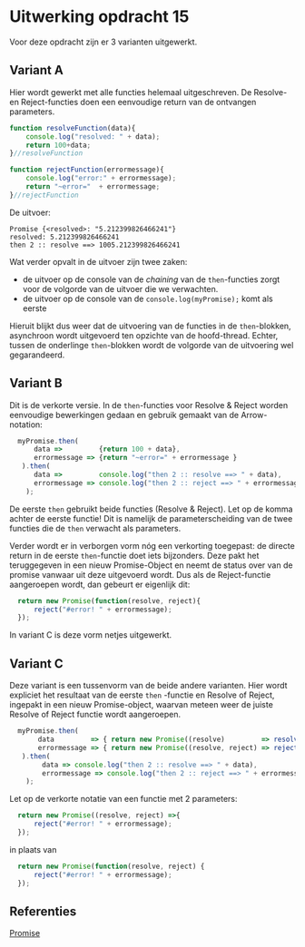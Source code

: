 # Uitwerking opdracht 15
Voor deze opdracht zijn er 3 varianten uitgewerkt. 

## Variant A 
Hier wordt gewerkt met alle functies helemaal uitgeschreven. De Resolve- en Reject-functies doen een eenvoudige return
van de ontvangen parameters.

```javascript
function resolveFunction(data){
    console.log("resolved: " + data);
    return 100+data;
}//resolveFunction

function rejectFunction(errormessage){
    console.log("error:" + errormessage);
    return "~error="  + errormessage;
}//rejectFunction

```

De uitvoer:
```text
Promise {<resolved>: "5.212399826466241"}
resolved: 5.212399826466241
then 2 :: resolve ==> 1005.212399826466241
```
 
Wat verder opvalt in de uitvoer zijn twee zaken:
  * de uitvoer op de console van de *chaining* van de `then`-functies zorgt voor de volgorde van de 
  uitvoer die we verwachten.
  * de uitvoer op de console van de `console.log(myPromise);` komt als eerste
  
Hieruit blijkt dus weer dat de uitvoering van de functies in de `then`-blokken, asynchroon wordt uitgevoerd ten opzichte
van de hoofd-thread. Echter, tussen de onderlinge `then`-blokken wordt de volgorde van de uitvoering wel gegarandeerd. 

## Variant B 
Dit is de verkorte versie. In de `then`-functies voor Resolve & Reject worden eenvoudige bewerkingen gedaan en gebruik
gemaakt van de Arrow-notation:

```javascript
  myPromise.then(
      data =>         {return 100 + data},
      errormessage => {return "~error=" + errormessage }
   ).then(
      data =>         console.log("then 2 :: resolve ==> " + data),
      errormessage => console.log("then 2 :: reject ==> " + errormessage)
    );
```

De eerste `then` gebruikt beide functies (Resolve & Reject). Let op de komma achter de eerste functie! Dit is namelijk
de parameterscheiding van de twee functies die de `then` verwacht als parameters. 

Verder wordt er in verborgen vorm nóg een verkorting toegepast: de directe return in de eerste `then`-functie doet iets 
bijzonders. Deze pakt het teruggegeven in een nieuw Promise-Object en neemt de status over van de promise vanwaar
uit deze uitgevoerd wordt. Dus als de Reject-functie aangeroepen wordt, dan gebeurt er eigenlijk dit:
```javascript
  return new Promise(function(resolve, reject){
      reject("#error! " + errormessage);
  }); 
```

In variant C is deze vorm netjes uitgewerkt.

## Variant C 
Deze variant is een tussenvorm van de beide andere varianten. Hier wordt expliciet het resultaat van de eerste `then`
-functie en Resolve of Reject, ingepakt in een nieuw Promise-object, waarvan meteen weer de juiste Resolve of Reject functie 
wordt aangeroepen.

```javascript
  myPromise.then(
       data         => { return new Promise((resolve)         => resolve( 100+data ))} ,
       errormessage => { return new Promise((resolve, reject) => reject("#error! " + errormessage))}
   ).then(
        data => console.log("then 2 :: resolve ==> " + data),
        errormessage => console.log("then 2 :: reject ==> " + errormessage)
    );
```

Let op de verkorte notatie van een functie met 2 parameters:
```javascript
  return new Promise((resolve, reject) =>{
      reject("#error! " + errormessage);
  }); 
```
in plaats van 
```javascript
  return new Promise(function(resolve, reject) {
      reject("#error! " + errormessage);
  }); 

```


## Referenties
[Promise](https://developer.mozilla.org/en-US/docs/Web/JavaScript/Reference/Global_Objects/Promise)
